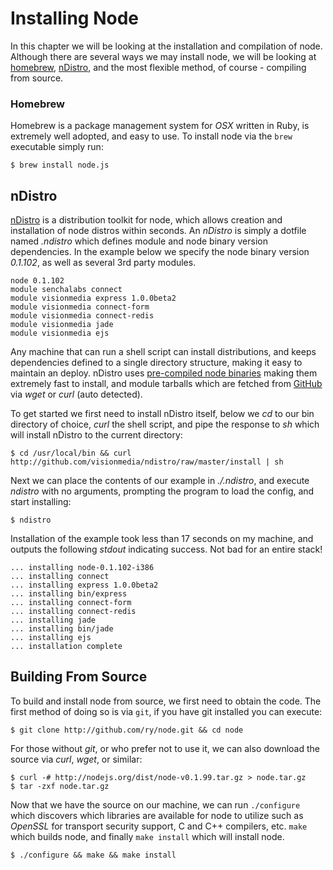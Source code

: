 
# Installing Node

In this chapter we will be looking at the installation and compilation of node. Although there are several ways we may install node, we will be looking at [homebrew](http://github.com/mxcl/homebrew), [nDistro](http://github.com/visionmedia/ndistro), and the most flexible method, of course - compiling from source.

### Homebrew

Homebrew is a package management system for _OSX_ written in Ruby, is extremely well adopted, and easy to use. To install node via the `brew` executable simply run:

    $ brew install node.js

## nDistro

[nDistro](http://github.com/visionmedia/ndistro) is a distribution toolkit for node, which allows creation and installation of node distros within seconds. An _nDistro_ is simply a dotfile named _.ndistro_ which defines
 module and node binary version dependencies. In the example
below we specify the node binary version _0.1.102_, as well as
several 3rd party modules.

	node 0.1.102
	module senchalabs connect
	module visionmedia express 1.0.0beta2
	module visionmedia connect-form
	module visionmedia connect-redis
	module visionmedia jade
	module visionmedia ejs

Any machine that can run a shell script can install distributions, and keeps dependencies defined to a single directory structure, making it easy to maintain an deploy. nDistro uses [pre-compiled node binaries](http://github.com/visionmedia/nodes) making them extremely fast to install, and module tarballs which are fetched from [GitHub](http://github.com) via _wget_ or _curl_ (auto detected).

To get started we first need to install nDistro itself, below we _cd_ to our bin directory of choice, _curl_ the shell script, and pipe the response to _sh_ which will install nDistro to the current directory:

    $ cd /usr/local/bin && curl http://github.com/visionmedia/ndistro/raw/master/install | sh

Next we can place the contents of our example in _./.ndistro_, and execute _ndistro_ with no arguments, prompting the program to load the config, and start installing:

    $ ndistro

Installation of the example took less than 17 seconds on my machine, and outputs the following _stdout_ indicating success. Not bad for an entire stack!

	... installing node-0.1.102-i386
	... installing connect
	... installing express 1.0.0beta2
	... installing bin/express
	... installing connect-form
	... installing connect-redis
	... installing jade
	... installing bin/jade
	... installing ejs
	... installation complete

## Building From Source

To build and install node from source, we first need to obtain the code. The first method of doing so is
via `git`, if you have git installed you can execute:

    $ git clone http://github.com/ry/node.git && cd node

For those without _git_, or who prefer not to use it, we can also download the source via _curl_, _wget_, or similar:

    $ curl -# http://nodejs.org/dist/node-v0.1.99.tar.gz > node.tar.gz
    $ tar -zxf node.tar.gz

Now that we have the source on our machine, we can run `./configure` which discovers which libraries are available for node to utilize such as _OpenSSL_ for transport security support, C and C++ compilers, etc. `make` which builds node, and finally `make install` which will install node.

    $ ./configure && make && make install
